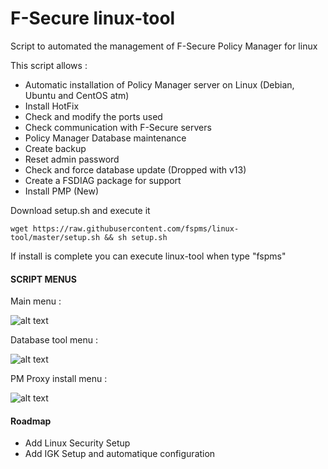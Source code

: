 # F-Secure linux-tool
 Script to automated the management of F-Secure Policy Manager for linux


This script allows :

 - Automatic installation of Policy Manager server on Linux (Debian, Ubuntu and CentOS atm)
 - Install HotFix
 - Check and modify the ports used
 - Check communication with F-Secure servers
 - Policy Manager Database maintenance
 - Create backup
 - Reset admin password
 - Check and force database update (Dropped with v13)
 - Create a FSDIAG package for support
 - Install PMP (New)
 



Download setup.sh and execute it

```
wget https://raw.githubusercontent.com/fspms/linux-tool/master/setup.sh && sh setup.sh
```

If install is complete you can execute linux-tool when type "fspms"


#### SCRIPT MENUS


Main menu : 

![alt text](https://image.ibb.co/bJyuYH/2018_03_02_09_53_09_fsecure_debian.png)

Database tool menu :

![alt text](https://image.ibb.co/nAfGDH/2018_03_02_10_00_01_fsecure_debian.png)

PM Proxy install menu :

![alt text](https://image.ibb.co/c37DtH/2018_03_02_10_01_59_fsecure_debian.png)

#### Roadmap

- Add Linux Security Setup
- Add IGK Setup and automatique configuration 
